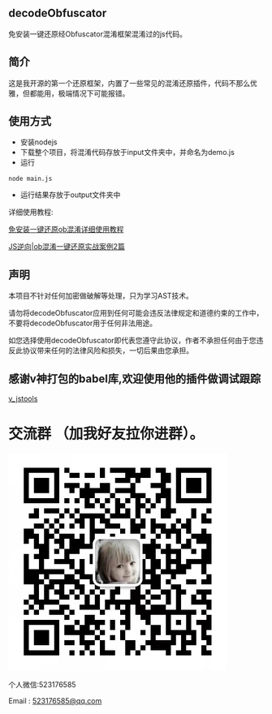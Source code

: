 ## decodeObfuscator

免安装一键还原经Obfuscator混淆框架混淆过的js代码。

## 简介

这是我开源的第一个还原框架，内置了一些常见的混淆还原插件，代码不那么优雅，但都能用，极端情况下可能报错。

## 使用方式

+ 安装nodejs
+ 下载整个项目，将混淆代码存放于input文件夹中，并命名为demo.js
+ 运行
```shell
node main.js
```

+ 运行结果存放于output文件夹中

详细使用教程:

[免安装一键还原ob混淆详细使用教程](https://mp.weixin.qq.com/s/SPq9lccW9nXYREp1494bhg)

[JS逆向|ob混淆一键还原实战案例2篇](https://mp.weixin.qq.com/s/ibVmlHNIQjUcga4fYxmhCA)


## 声明

本项目不针对任何加密做破解等处理，只为学习AST技术。

请勿将decodeObfuscator应用到任何可能会违反法律规定和道德约束的工作中，不要将decodeObfuscator用于任何非法用途。

如您选择使用decodeObfuscator即代表您遵守此协议，作者不承担任何由于您违反此协议带来任何的法律风险和损失，一切后果由您承担。

## 感谢v神打包的babel库,欢迎使用他的插件做调试跟踪

[v_jstools](https://github.com/cilame/v_jstools)

# 交流群 （加我好友拉你进群）。


![Test](https://github.com/Tsaiboss/ControlFlow/blob/main/QR%20code/%E5%BE%AE%E4%BF%A1%E5%8F%B7.jpg) 

个人微信:523176585

Email : 523176585@qq.com


